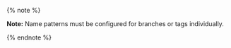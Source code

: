 {% note %}

**Note:** Name patterns must be configured for branches or tags individually.

{% endnote %}
